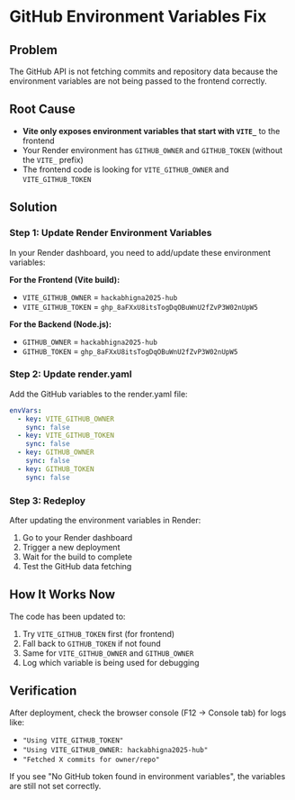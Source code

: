 # GitHub Environment Variables Fix

## Problem
The GitHub API is not fetching commits and repository data because the environment variables are not being passed to the frontend correctly.

## Root Cause
- **Vite only exposes environment variables that start with `VITE_`** to the frontend
- Your Render environment has `GITHUB_OWNER` and `GITHUB_TOKEN` (without the `VITE_` prefix)
- The frontend code is looking for `VITE_GITHUB_OWNER` and `VITE_GITHUB_TOKEN`

## Solution

### Step 1: Update Render Environment Variables

In your Render dashboard, you need to add/update these environment variables:

**For the Frontend (Vite build):**
- `VITE_GITHUB_OWNER` = `hackabhigna2025-hub`
- `VITE_GITHUB_TOKEN` = `ghp_8aFXxU8itsTogDqOBuWnU2fZvP3W02nUpW5`

**For the Backend (Node.js):**
- `GITHUB_OWNER` = `hackabhigna2025-hub`
- `GITHUB_TOKEN` = `ghp_8aFXxU8itsTogDqOBuWnU2fZvP3W02nUpW5`

### Step 2: Update render.yaml

Add the GitHub variables to the render.yaml file:

```yaml
envVars:
  - key: VITE_GITHUB_OWNER
    sync: false
  - key: VITE_GITHUB_TOKEN
    sync: false
  - key: GITHUB_OWNER
    sync: false
  - key: GITHUB_TOKEN
    sync: false
```

### Step 3: Redeploy

After updating the environment variables in Render:
1. Go to your Render dashboard
2. Trigger a new deployment
3. Wait for the build to complete
4. Test the GitHub data fetching

## How It Works Now

The code has been updated to:
1. Try `VITE_GITHUB_TOKEN` first (for frontend)
2. Fall back to `GITHUB_TOKEN` if not found
3. Same for `VITE_GITHUB_OWNER` and `GITHUB_OWNER`
4. Log which variable is being used for debugging

## Verification

After deployment, check the browser console (F12 → Console tab) for logs like:
- `"Using VITE_GITHUB_TOKEN"`
- `"Using VITE_GITHUB_OWNER: hackabhigna2025-hub"`
- `"Fetched X commits for owner/repo"`

If you see "No GitHub token found in environment variables", the variables are still not set correctly.


